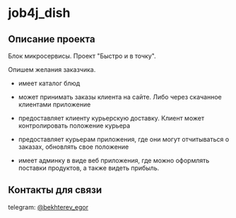 # job4j_dish

## Описание проекта

Блок микросервисы. Проект "Быстро и в точку".

Опишем желания заказчика.

- имеет каталог блюд

- может принимать заказы клиента на сайте. Либо через скачанное клиентами приложение

- предоставляет клиенту курьерскую доставку. Клиент может контролировать положение курьера

- предоставляет курьерам приложения, где они могут отчитываться о заказах, обновлять свое положение

- имеет админку в виде веб приложения, где можно оформлять поставки продуктов, а также видеть прибыль.


## Контакты для связи
telegram: <a href="https://t.me/bekhterev_egor" target="blank">@bekhterev_egor</a>
